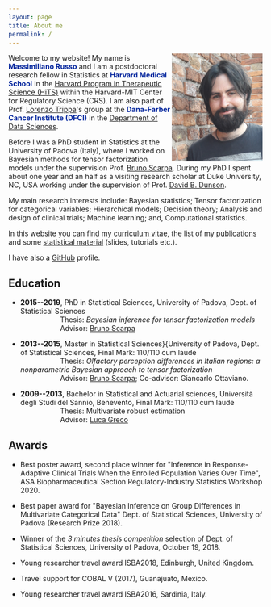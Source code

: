 ```yaml
---
layout: page
title: About me
permalink: /
---
```




<!--
{% include image.html url="images/profile.jpg" caption="" width="200px" align="left" %}
-->
<img src="images/profile.jpg" alt="drawing" width="180" align = 'right'/>


Welcome to my website! My name is <span style="color:rgb(0,35,156)">  **Massimiliano Russo** </span> and I am a postdoctoral research fellow in Statistics  at <span style="color:rgb(0,35,156)"> **Harvard Medical School** </span> in the [Harvard Program in Therapeutic Science (HiTS)](http://hits.harvard.edu/) within the Harvard-MIT Center for Regulatory Science (CRS). I am also part of Prof. [Lorenzo Trippa](http://bcb.dfci.harvard.edu/~ltrippa/)'s group at the <span style="color:rgb(0,35,156)"> **Dana-Farber Cancer Institute (DFCI)** </span> in the [Department of Data Sciences](https://www.dana-farber.org/research/departments-centers-and-labs/departments-and-centers/department-of-data-sciences/).



Before I was a PhD student in Statistics at the University of Padova (Italy), where I worked on Bayesian methods for tensor factorization models under the supervision Prof. [Bruno Scarpa](http://homes.stat.unipd.it/bruno/). During my PhD I spent about one year and an half as a visiting research scholar at Duke University, NC, USA working under the supervision of Prof. [David B. Dunson](https://stat.duke.edu/people/david-b-dunson).

My main research interests include: Bayesian statistics; Tensor factorization for categorical variables; Hierarchical models; Decision theory; 
Analysis and design of clinical trials; Machine learning; and, Computational statistics.

In this website you can find my [curriculum vitae](files/RussoCV.pdf), the list of my [publications](publications) and some [statistical material](material) (slides, tutorials etc.).  


I have also a [GitHub](https://github.com/rMassimiliano) profile.



## Education

* **2015--2019**, PhD in Statistical Sciences, University of Padova, Dept. of Statistical Sciences \
&nbsp;  &nbsp; &nbsp; &nbsp; &nbsp; &nbsp; &nbsp; &nbsp; &nbsp; &nbsp; 
Thesis: *Bayesian inference for tensor factorization models* \
&nbsp;  &nbsp; &nbsp; &nbsp; &nbsp; &nbsp; &nbsp; &nbsp; &nbsp; &nbsp; 
Advisor: [Bruno Scarpa](http://homes.stat.unipd.it/bruno/) 

* **2013--2015**, Master in Statistical Sciences}{University of Padova, Dept. of Statistical Sciences, Final Mark: 110/110 cum laude\
&nbsp;  &nbsp; &nbsp; &nbsp; &nbsp; &nbsp; &nbsp; &nbsp; &nbsp; &nbsp; 
 Thesis: *Olfactory perception differences in Italian regions: a nonparametric Bayesian approach to tensor factorization* \
&nbsp;  &nbsp; &nbsp; &nbsp; &nbsp; &nbsp; &nbsp; &nbsp; &nbsp; &nbsp; 
 Advisor: [Bruno Scarpa](http://homes.stat.unipd.it/bruno/); Co-advisor: Giancarlo Ottaviano.

* **2009--2013**, Bachelor in Statistical and Actuarial sciences, Università degli Studi del Sannio, Benevento, Final Mark: 110/110 cum laude \
&nbsp;  &nbsp; &nbsp; &nbsp; &nbsp; &nbsp; &nbsp; &nbsp; &nbsp; &nbsp; 
Thesis: Multivariate robust estimation \
&nbsp;  &nbsp; &nbsp; &nbsp; &nbsp; &nbsp; &nbsp; &nbsp; &nbsp; &nbsp; 
Advisor: [Luca Greco](https://sites.google.com/site/lucagrecohomepage)




## Awards


* Best poster award, second place winner for "Inference in Response-Adaptive Clinical Trials When the Enrolled Population Varies Over Time", ASA Biopharmaceutical Section Regulatory-Industry Statistics Workshop 2020.

* Best paper award for "Bayesian Inference on Group Differences in Multivariate Categorical Data" Dept. of Statistical Sciences, University of Padova (Research Prize 2018).

* Winner of the *3 minutes thesis competition* selection of Dept. of Statistical Sciences, University of Padova, October 19, 2018.

* Young researcher travel award ISBA2018,  Edinburgh, United Kingdom.

* Travel support for COBAL V (2017), Guanajuato, Mexico.

* Young researcher travel award ISBA2016, Sardinia, Italy.



